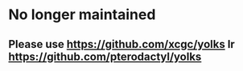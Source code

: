 # No longer maintained
## Please use https://github.com/xcgc/yolks lr https://github.com/pterodactyl/yolks
